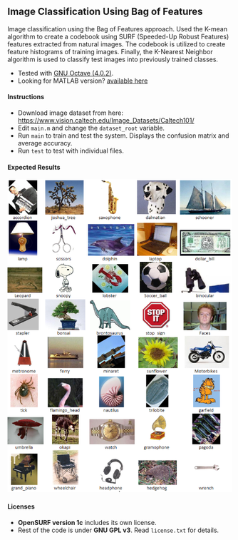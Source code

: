 ## Image Classification Using Bag of Features

Image classification using the Bag of Features approach. Used the K-mean algorithm to create a codebook using SURF (Speeded-Up Robust Features) features extracted from natural images. The codebook is utilized to create feature histograms of training images. Finally, the K-Nearest Neighbor algorithm is used to classify test images into previously trained classes.

- Tested with [GNU Octave (4.0.2)](https://www.gnu.org/software/octave/).
- Looking for MATLAB version? [available here](https://github.com/saikatbsk/daily-dose-of-code/tree/master/MachineLearning/02_BoF)

#### Instructions

- Download image dataset from here: https://www.vision.caltech.edu/Image_Datasets/Caltech101/
- Edit `main.m` and change the `dataset_root` variable.
- Run `main` to train and test the system. Displays the confusion matrix and average accuracy.
- Run `test` to test with individual files.

#### Expected Results
![alt text](img/01.png)

#### Licenses
- **OpenSURF version 1c** includes its own license.
- Rest of the code is under **GNU GPL v3**. Read `license.txt` for details.

